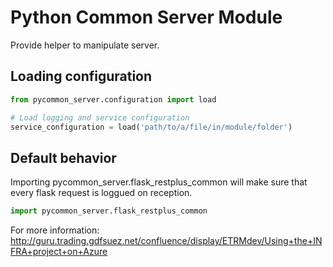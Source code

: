 # Python Common Server Module #

Provide helper to manipulate server.

## Loading configuration ## 


```python
from pycommon_server.configuration import load

# Load logging and service configuration
service_configuration = load('path/to/a/file/in/module/folder')
```

## Default behavior ##

Importing pycommon_server.flask_restplus_common will make sure that every flask request is loggued on reception. 

```python
import pycommon_server.flask_restplus_common
```

For more information:
http://guru.trading.gdfsuez.net/confluence/display/ETRMdev/Using+the+INFRA+project+on+Azure

